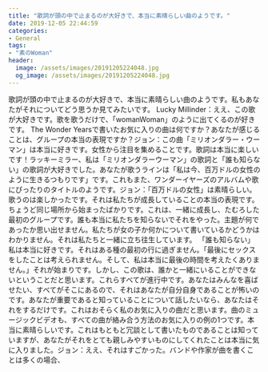 ```yaml
---
title: "歌詞が頭の中で止まるのが大好きで、本当に素晴らしい曲のようです。"
date: 2019-12-05 22:44:59
categories:
- General
tags:
- "素のWoman"
header:
  image: /assets/images/20191205224048.jpg
  og_image: /assets/images/20191205224048.jpg
---
```


歌詞が頭の中で止まるのが大好きで、本当に素晴らしい曲のようです。私もあなたがそれについてどう思うか見てみたいです。 Lucky Millinder：ええ、この歌が大好きです。歌を歌うだけで、「womanWoman」のように出てくるのが好きです。 The Wonder Yearsで書いたお気に入りの曲は何ですか？あなたが感じることは、グループの本当の表現ですか？ジョン：この曲「ミリオンダラー・ウーマン」は本当に好きです。女性から注目を集めることです。歌詞は本当に楽しいです！ラッキーミラー、私は「ミリオンダラーウーマン」の歌詞と「誰も知らない」の歌詞が大好きでした。あなたが歌うラインは「私は今、百万ドルの女性のように生きるつもりです」です。これもまた、ワンダーイヤーズのアルバムや歌にぴったりのタイトルのようです。ジョン：「百万ドルの女性」は素晴らしい。歌うのは楽しかったです。それは私たちが成長していることの本当の表現です。ちょうど同じ場所から始まったばかりです。これは、一緒に成長し、たむろした最初のグループです。誰も本当に私たちを知らないでそれをやった。主題が何であったか思い出せません。私たちが女の子か何かについて書いているかどうかはわかりません。それは私たちと一緒に立ち往生しています。 「誰も知らない」私は本当に好きです。それはある種の最初の行に過ぎません。「最後にセックスをしたことは考えられません。そして、私は本当に最後の時間を考えたくありません。」それが始まりです。しかし、この歌は、誰かと一緒にいることができないということだと思います。これらすべてが進行中です。あなたはみんなを喜ばせたい、すべてがそこにあるので、それはあなたが自分自身であることが怖いのです。あなたが重要であると知っていることについて話したいなら、あなたはそれをするだけです。これはおそらく私のお気に入りの曲だと思います。曲のミュージックビデオも、すべての曲が絡み合う方法のお気に入りの例の1つです。本当に素晴らしいです。これはもともと冗談として書いたものであることは知っていますが、あなたがそれをとても親しみやすいものにしてくれたことは本当に気に入りました。ジョン：ええ、それはすごかった。バンドや作家が曲を書くことは多くの場合、
